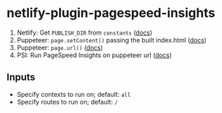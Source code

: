 # netlify-plugin-pagespeed-insights

1. Netlify: Get `PUBLISH_DIR` from `constants` ([docs](https://github.com/netlify/build#plugin-constants))
1. Puppeteer: `page.setContent()` passing the built index.html ([docs](https://pptr.dev/#?product=Puppeteer&version=v3.0.1&show=api-pagesetcontenthtml-options))
1. Puppeteer: `page.url()` ([docs](https://pptr.dev/#?product=Puppeteer&version=v3.0.1&show=api-pageurl))
1. PSI: Run PageSpeed Insights on puppeteer url ([docs](https://pptr.dev/#?product=Puppeteer&version=v3.0.1&show=api-pagesetcontenthtml-options))

## Inputs
- Specify contexts to run on; default: `all`
- Specify routes to run on; default: `/`
